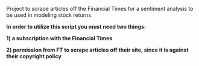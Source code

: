 Project to scrape articles off the Financial Times for a sentiment analysis to be used in modeling stock returns.

**In order to utilize this script you must need two things:**

  **1) a subscription with the Financial Times**
  
  **2) permission from FT to scrape articles off their site, since it is against their copyright policy**
